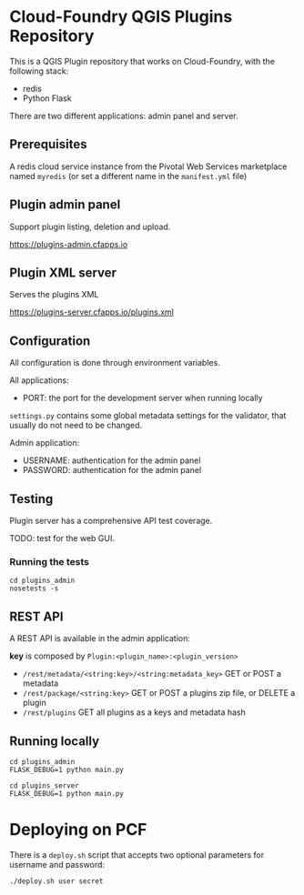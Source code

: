 # Cloud-Foundry QGIS Plugins Repository

This is a QGIS Plugin repository that works on Cloud-Foundry, with the
following stack:

* redis
* Python Flask

There are two different applications: admin panel and server.

## Prerequisites

A redis cloud service instance from the Pivotal Web Services marketplace named `myredis` (or set a different name in the  `manifest.yml` file)

## Plugin admin panel

Support plugin listing, deletion and upload.

https://plugins-admin.cfapps.io


## Plugin XML server

Serves the plugins XML

https://plugins-server.cfapps.io/plugins.xml


## Configuration

All configuration is done through environment variables.

All applications:
* PORT: the port for the development server when running locally

`settings.py` contains some global metadata settings for the validator, that
usually do not need to be changed.

Admin application:
* USERNAME: authentication for the admin panel
* PASSWORD: authentication for the admin panel


## Testing

Plugin server has a comprehensive API test coverage.

TODO: test for the web GUI.

### Running the tests

```
cd plugins_admin
nosetests -s
```

## REST API

A REST API is available in the admin application:

**key** is composed by `Plugin:<plugin_name>:<plugin_version>`

+ `/rest/metadata/<string:key>/<string:metadata_key>` GET or POST a metadata
+ `/rest/package/<string:key>` GET or POST a plugins zip file, or DELETE a plugin
+ `/rest/plugins` GET all plugins as a keys and metadata hash


## Running locally

```
cd plugins_admin
FLASK_DEBUG=1 python main.py
```


```
cd plugins_server
FLASK_DEBUG=1 python main.py
```


# Deploying on PCF

There is a `deploy.sh` script that accepts two optional parameters for
username and password:

```
./deploy.sh user secret
```
